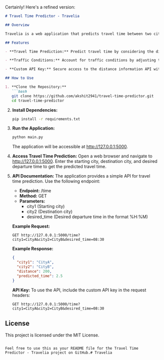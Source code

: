 Certainly! Here's a refined version:

```markdown
# Travel Time Predictor - Travelia

## Overview

Travelia is a web application that predicts travel time between two cities based on distance, utilizing a probabilistic model. The application employs a custom API for distance information and includes a unique API key for secure access.

## Features

- **Travel Time Prediction:** Predict travel time by considering the distance and adjusting it using a probabilistic model.

- **Traffic Conditions:** Account for traffic conditions by adjusting travel time based on the desired departure time, considering traffic fluctuations throughout the day.

- **Custom API Key:** Secure access to the distance information API with a custom API key, ensuring controlled usage.

## How to Use

1. **Clone the Repository:**
   ```bash
   git clone https://github.com/akshit2941/travel-time-predictor.git
   cd travel-time-predictor
   ```

2. **Install Dependencies:**
   ```bash
   pip install -r requirements.txt
   ```

3. **Run the Application:**
   ```bash
   python main.py
   ```

   The application will be accessible at http://127.0.0.1:5000.

4. **Access Travel Time Prediction:**
   Open a web browser and navigate to http://127.0.0.1:5000. Enter the starting city, destination city, and desired departure time to get the predicted travel time.

5. **API Documentation:**
   The application provides a simple API for travel time prediction. Use the following endpoint:

   - **Endpoint:** /time
   - **Method:** GET
   - **Parameters:**
     - city1 (Starting city)
     - city2 (Destination city)
     - desired_time (Desired departure time in the format %H:%M)

   **Example Request:**
   ```http
   GET http://127.0.0.1:5000/time?city1=CityA&city2=CityB&desired_time=08:30
   ```

   **Example Response:**
   ```json
   {
     "city1": "CityA",
     "city2": "CityB",
     "distance": 200,  
     "predicted_time": 2.5  
   }
   ```

   **API Key:**
   To use the API, include the custom API key in the request headers:

   ```http
   GET http://127.0.0.1:5000/time?city1=CityA&city2=CityB&desired_time=08:30
   ```

## License
This project is licensed under the MIT License.
```

Feel free to use this as your README file for the Travel Time Predictor - Travelia project on GitHub.#   T r a v e l i a  
 